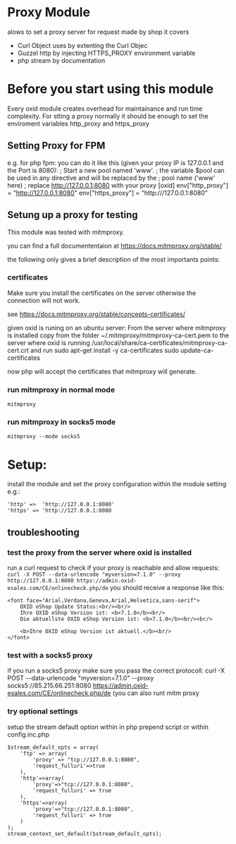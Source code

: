 # Proxy Module

alows to set a proxy server for request made by shop
it covers
- Curl Object uses by extenting the Curl Objec
- Guzzel http by injecting HTTPS_PROXY environment variable
- php stream by documentation

# Before you start using this module

Every oxid module creates overhead for maintainance and run time complexity.
For stting a proxy normally it should be enough to set the enviroment variables http_proxy and https_proxy

## Setting Proxy for FPM
e.g. for php fpm: you can do it like this (given your proxy IP is 127.0.0.1 and the Port is 8080):
; Start a new pool named 'www'.
; the variable $pool can be used in any directive and will be replaced by the
; pool name ('www' here)
; replace http://127.0.0.1:8080 with your proxy
[oxid]
env["http_proxy"] = "http://127.0.0.1:8080"
env["https_proxy"] = "http:///127.0.0.1:8080"

## Setung up a proxy for testing

This module was tested with mitmproxy.

you can find a full documententaion at https://docs.mitmproxy.org/stable/

the following only gives a brief description of the most importants points:

### certificates
Make sure you install the certificates on the server otherwise the connection will not work.

see https://docs.mitmproxy.org/stable/concepts-certificates/

given oxid is runing on an ubuntu server:
From the server where mitmproxy is installed copy from the folder ~/.mitmproxy/mitmproxy-ca-cert.pem to the server where oxid is running
/usr/local/share/ca-certificates/mitmproxy-ca-cert.crt
and run
sudo apt-get install -y ca-certificates
sudo update-ca-certificates

now php will accept the certificates that mitmproxy will generate.

### run mitmproxy in normal mode

```mitmproxy```

### run mitmproxy in socks5 mode 

```mitmproxy --mode socks5 ```


# Setup:

install the module and set the proxy configuration within the module setting
e.g.:
```
'http' =>  'http://127.0.0.1:8080'
'https' => 'http://127.0.0.1:8080
```

## troubleshooting

### test the proxy from the server where oxid is installed

run a curl request to check if your proxy is reachable and allow requests:
```curl -X POST --data-urlencode "myversion=7.1.0" --proxy http://127.0.0.1:8080 https://admin.oxid-esales.com/CE/onlinecheck.php/de```
you should receive a response like this:
```
<font face="Arial,Verdana,Geneva,Arial,Helvetica,sans-serif">
    OXID eShop Update Status:<br/><br/>
    Ihre OXID eShop Version ist: <b>7.1.0</b><br/>
    Die aktuellste OXID eShop Version ist: <b>7.1.0</b><br/><br/>

    <b>Ihre OXID eShop Version ist aktuell.</b><br/>
</font>
```

### test with a socks5 proxy

if you run a socks5 proxy make sure you pass the correct protocoll: 
curl -X POST --data-urlencode "myversion=7.1.0" --proxy socks5://85.215.66.251:8080 https://admin.oxid-esales.com/CE/onlinecheck.php/de
(you can also runt mitm proxy 

### try optional settings
setup the stream default option within 
in php prepend script or within config.inc.php
```
$stream_default_opts = array(
    'ftp' => array(
        'proxy' => "tcp://127.0.0.1:8080",
        'request_fulluri'=>true
    ),
    'http'=>array(
        'proxy'=>"tcp://127.0.0.1:8080",
        'request_fulluri' => true
    ),
    'https'=>array(
        'proxy'=>"tcp://127.0.0.1:8080",
        'request_fulluri' => true
    )
);
stream_context_set_default($stream_default_opts);
```
